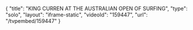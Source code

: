 {
    "title": "KING CURREN AT THE AUSTRALIAN OPEN OF SURFING",
    "type": "solo",
    "layout": "iframe-static",
    "videoId": "159447",
    "url": "\/tvpembed\/159447"
}